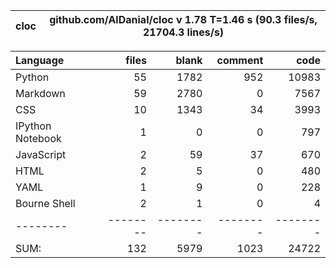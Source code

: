 cloc|github.com/AlDanial/cloc v 1.78  T=1.46 s (90.3 files/s, 21704.3 lines/s)
--- | ---

Language|files|blank|comment|code
:-------|-------:|-------:|-------:|-------:
Python|55|1782|952|10983
Markdown|59|2780|0|7567
CSS|10|1343|34|3993
IPython Notebook|1|0|0|797
JavaScript|2|59|37|670
HTML|2|5|0|480
YAML|1|9|0|228
Bourne Shell|2|1|0|4
--------|--------|--------|--------|--------
SUM:|132|5979|1023|24722
